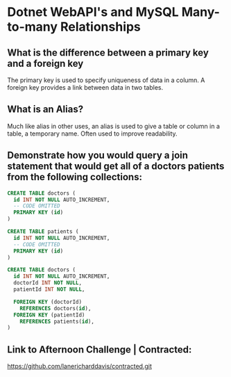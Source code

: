 # Dotnet WebAPI's and MySQL Many-to-many Relationships

## What is the difference between a primary key and a foreign key
The primary key is used to specify uniqueness of data in a column.  A foreign key provides a link between data in two tables.

## What is an Alias?
Much like alias in other uses, an alias is used to give a table or column in a table, a temporary name.  Often used to improve readability.

## Demonstrate how you would query a join statement that would get all of a doctors patients from the following collections:
```sql
CREATE TABLE doctors (
  id INT NOT NULL AUTO_INCREMENT,
  -- CODE OMITTED
  PRIMARY KEY (id)
)

CREATE TABLE patients (
  id INT NOT NULL AUTO_INCREMENT,
  -- CODE OMITTED
  PRIMARY KEY (id)
)

CREATE TABLE doctors (
  id INT NOT NULL AUTO_INCREMENT,
  doctorId INT NOT NULL,
  patientId INT NOT NULL,

  FOREIGN KEY (doctorId)
    REFERENCES doctors(id),
  FOREIGN KEY (patientId)
    REFERENCES patients(id),
)
```

## Link to Afternoon Challenge | Contracted:
https://github.com/lanericharddavis/contracted.git